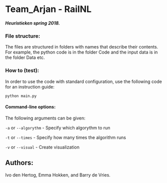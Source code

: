 # Team_Arjan - RailNL

***Heuristieken spring 2018.***

### File structure:

The files are structured in folders with names that describe their contents.
For example, the python code is in the folder Code and the input data is in the folder Data etc.

### How to (test):

In order to use the code with standard configuration, use the following code for an instruction guide:

`python main.py`


#### Command-line options:

The following arguments can be given:

`-a` or `--algorythm` 	- Specify which algorythm to run

`-t` or `--times` 		- Specify how many times the algorithm runs

`-v` or `--visual` 		- Create visualization

<!--ToDo-->
<!--Create list of command-line options-->
 
## Authors:
Ivo den Hertog, Emma Hokken, and Barry de Vries.
